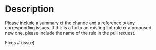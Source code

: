 # Description

Please include a summary of the change and a reference to any corresponding issues.
If this is a fix to an existing lint rule or a proposed new one, please include
the name of the rule in the pull request.

Fixes # (issue)
